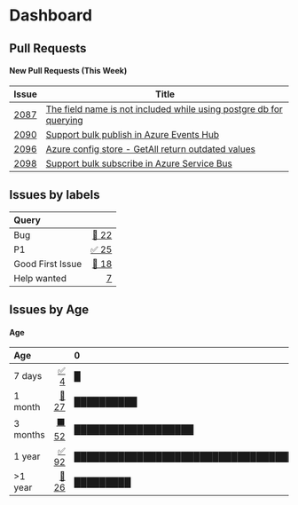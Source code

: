 # Dashboard

## Pull Requests

#### New Pull Requests (This Week)

| Issue | Title |
|---|---|
| [2087](https://github.com/dapr/components-contrib/issues/2087) | [The field name is not included while using postgre db for querying](https://github.com/dapr/components-contrib/issues/2087) |
| [2090](https://github.com/dapr/components-contrib/issues/2090) | [Support bulk publish in Azure Events Hub](https://github.com/dapr/components-contrib/issues/2090) |
| [2096](https://github.com/dapr/components-contrib/issues/2096) | [Azure config store - GetAll return outdated values](https://github.com/dapr/components-contrib/issues/2096) |
| [2098](https://github.com/dapr/components-contrib/issues/2098) | [Support bulk subscribe in Azure Service Bus](https://github.com/dapr/components-contrib/issues/2098) |
## Issues by labels

| Query |  |
|:------|-:|
| Bug | [🔴 22](https://github.com/dapr/components-contrib/issues?q=is%3Aopen%20is%3Aissue%20label%3Akind%2Fbug) |
| P1 | [✅ 25](https://github.com/dapr/components-contrib/issues?q=is%3Aopen%20is%3Aissue%20label%3AP1) |
| Good First Issue | [🔷 18](https://github.com/dapr/components-contrib/issues?q=is%3Aopen%20is%3Aissue%20label%3A%22good%20first%20issue%22) |
| Help wanted | [7](https://github.com/dapr/components-contrib/issues?q=is%3Aopen%20is%3Aissue%20label%3A%22help%20wanted%22) |
## Issues by Age

#### Age

| Age |  | 0&nbsp;&nbsp;&nbsp;&nbsp;&nbsp;&nbsp;&nbsp;&nbsp;&nbsp;&nbsp;&nbsp;&nbsp;&nbsp;&nbsp;&nbsp;&nbsp;&nbsp;&nbsp;&nbsp;&nbsp;&nbsp;&nbsp;&nbsp;&nbsp;&nbsp;&nbsp;&nbsp;&nbsp;&nbsp;&nbsp;&nbsp;&nbsp;&nbsp;&nbsp;&nbsp;&nbsp;&nbsp;&nbsp;&nbsp;&nbsp;&nbsp;&nbsp;&nbsp;&nbsp;&nbsp;&nbsp;&nbsp;&nbsp;&nbsp;&nbsp;&nbsp;&nbsp;&nbsp;&nbsp;&nbsp;&nbsp;&nbsp;&nbsp;&nbsp;&nbsp;&nbsp;&nbsp;&nbsp;&nbsp;&nbsp;&nbsp;&nbsp;&nbsp;&nbsp;&nbsp;&nbsp;&nbsp;&nbsp;&nbsp;&nbsp;&nbsp;&nbsp;&nbsp;&nbsp;&nbsp;&nbsp;&nbsp;&nbsp;&nbsp;&nbsp;&nbsp;&nbsp;&nbsp;&nbsp;&nbsp;&nbsp;&nbsp;&nbsp;&nbsp;&nbsp;&nbsp;&nbsp;&nbsp;&nbsp;&nbsp;&nbsp;&nbsp;&nbsp;&nbsp;&nbsp;&nbsp;&nbsp;&nbsp;&nbsp;&nbsp;&nbsp;&nbsp;&nbsp;&nbsp;&nbsp;&nbsp;&nbsp;&nbsp;&nbsp;&nbsp;&nbsp;&nbsp;&nbsp;&nbsp;&nbsp;&nbsp;&nbsp;&nbsp;&nbsp;&nbsp;&nbsp;&nbsp;&nbsp;&nbsp;&nbsp;92 |
|:------------------------------------|-:|:-------|
| 7 days | [✅ 4](https://github.com/dapr/components-contrib/issues?q=is%3Aissue%20is%3Aopen%20created%3A%3E2022-09-13) | █ |
| 1 month | [🔷 27](https://github.com/dapr/components-contrib/issues?q=is%3Aissue%20is%3Aopen%20created%3A%3E2022-08-20) | ██████████ |
| 3 months | [⬛️ 52](https://github.com/dapr/components-contrib/issues?q=is%3Aissue%20is%3Aopen%20created%3A%3E2022-06-20) | ███████████████████ |
| 1 year | [✅ 92](https://github.com/dapr/components-contrib/issues?q=is%3Aissue%20is%3Aopen%20created%3A%3E2021-09-20) | ███████████████████████████████████ |
| >1 year | [🔴 26](https://github.com/dapr/components-contrib/issues?q=is%3Aissue%20is%3Aopen%20created%3A%3C2021-09-20) | █████████ |


